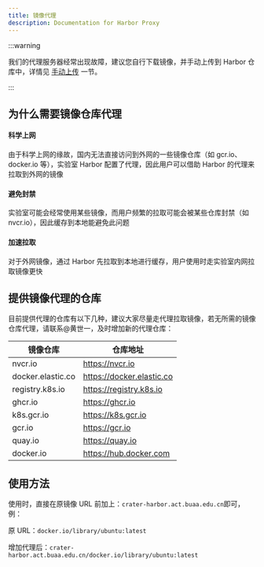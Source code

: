```yaml
---
title: 镜像代理
description: Documentation for Harbor Proxy
---
```


:::warning

我们的代理服务器经常出现故障，建议您自行下载镜像，并手动上传到 Harbor 仓库中，详情见 [手动上传](./upload.md) 一节。

:::

## 为什么需要镜像仓库代理

#### 科学上网

由于科学上网的缘故，国内无法直接访问到外网的一些镜像仓库（如 gcr.io、docker.io 等），实验室 Harbor 配置了代理，因此用户可以借助 Harbor 的代理来拉取到外网的镜像

#### 避免封禁

实验室可能会经常使用某些镜像，而用户频繁的拉取可能会被某些仓库封禁（如 nvcr.io），因此缓存到本地能避免此问题

#### 加速拉取

对于外网镜像，通过 Harbor 先拉取到本地进行缓存，用户使用时走实验室内网拉取镜像更快

## 提供镜像代理的仓库

目前提供代理的仓库有以下几种，建议大家尽量走代理拉取镜像，若无所需的镜像仓库代理，请联系@黄世一，及时增加新的代理仓库：

| 镜像仓库          | 仓库地址                  |
| ----------------- | ------------------------- |
| nvcr.io           | https://nvcr.io           |
| docker.elastic.co | https://docker.elastic.co |
| registry.k8s.io   | https://registry.k8s.io   |
| ghcr.io           | https://ghcr.io           |
| k8s.gcr.io        | https://k8s.gcr.io        |
| gcr.io            | https://gcr.io            |
| quay.io           | https://quay.io           |
| docker.io         | https://hub.docker.com    |

## 使用方法

使用时，直接在原镜像 URL 前加上：`crater-harbor.act.buaa.edu.cn`即可，例：

原 URL：`docker.io/library/ubuntu:latest`

增加代理后：`crater-harbor.act.buaa.edu.cn/docker.io/library/ubuntu:latest`
